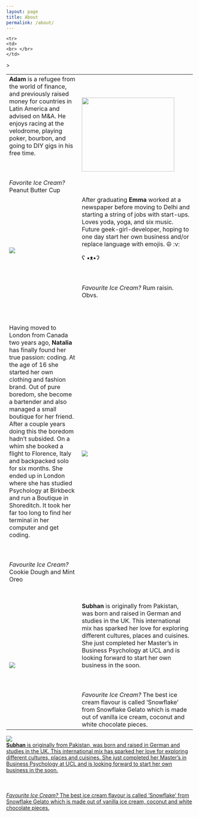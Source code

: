 ```yaml
---
layout: page
title: About
permalink: /about/
---
```


<table id="bio">

  <tr> 
    <td>
      <div class="bioleft">
      <strong>Adam</strong> is a refugee from the world of finance, and previously raised money for countries in Latin America and advised on M&A. He enjoys racing at the velodrome, playing poker, bourbon, and going to DIY gigs in his free time.  
<br></br> <br></br>
<em>Favorite Ice Cream?</em> Peanut Butter Cup
      </div>
     </td>
     <td>
      <img class="biopicright" height="200" width="250" src="/blog/images/adam.jpg"/>
    </td> 
  </tr>
     
    <tr>
    <td>
    <br> </br>
    </td>
</tr>
     
 <tr> 
    <td>
<img class="biopicleft" src="/blog/images/emma.jpg"/>
</td>
         <td>
<div class="bioright">
After graduating <strong>Emma</strong> worked at a newspaper before moving to Delhi and starting a string of jobs with start-ups. Loves yoda, yoga, and six music. Future geek-girl-developer, hoping to one day start her own business and/or replace language with emojis. ☮ :v:

ʕ •ᴥ•ʔ
<br></br> <br></br>
<em>Favourite Ice Cream?</em> Rum raisin. Obvs.
</div>
</td>
</tr>>

<tr>
    <td>
    <br> </br>
    </td>
</tr>

<tr>
<td>
<div class="bioleft">
Having moved to London from Canada two years ago, <strong>Natalia</strong> has finally found her true passion: coding. At the age of 16 she started her own clothing and fashion brand. Out of pure boredom, she become a bartender and also managed a small boutique for her friend. After a couple years doing this the boredom hadn’t subsided. On a whim she booked a flight to Florence, Italy and backpacked solo for six months. She ended up in London where she has studied Psychology at Birkbeck and run a Boutique in Shoreditch. It took her far too long to find her terminal in her computer and get coding. <br></br> <br></br>
<em>Favourite Ice Cream?</em> Cookie Dough and Mint Oreo
</div>
</td>
<td>
<img class="biopicright" src="/blog/images/Nat.png">
</td>
</tr>

<tr>
    <td>
    <br> </br>
    </td>
</tr>

<tr>
    <td>
      <img class="biopicleft" src="/blog/subhan.jpg"/>
    </td>
    <td>
      <div class="bioright">
      <strong>Subhan</strong> is originally from Pakistan, was born and raised in German and studies in the UK. This international mix has  sparked her love for exploring different cultures, places and cuisines. She just completed her Master’s in Business Psychology at UCL and is looking forward to start her own business in the soon. <br></br> <br></br>
      <em>Favourite Ice Cream?</em> The best ice cream flavour is called ‘Snowflake’ from Snowflake Gelato which is made out of vanilla ice cream, coconut and white chocolate pieces.
      </div>
    </td>
</tr>
</table>




<div class="hover_showtext"> 
<a href="https://www.google.co.uk/url?sa=t&rct=j&q=&esrc=s&source=web&cd=1&cad=rja&uact=8&ved=0CCMQFjAA&url=http%3A%2F%2Fuk.linkedin.com%2Fin%2Fsubhanshaffi&ei=5O8bVP-_MMeIOL28gMAM&usg=AFQjCNG-HseY4m5qoPbVv7krteeUu6FX5Q&sig2=OlUxoBRURMEikAIwaTGrQg&bvm=bv.75774317,d.ZWU"><img class="biopicleft" src="/blog/subhan.jpg"/> <span><div class="bioright">
      <strong>Subhan</strong> is originally from Pakistan, was born and raised in German and studies in the UK. This international mix has  sparked her love for exploring different cultures, places and cuisines. She just completed her Master’s in Business Psychology at UCL and is looking forward to start her own business in the soon. <br></br> <br></br>
      <em>Favourite Ice Cream?</em> The best ice cream flavour is called ‘Snowflake’ from Snowflake Gelato which is made out of vanilla ice cream, coconut and white chocolate pieces.
      </div></span></a>
</div>


